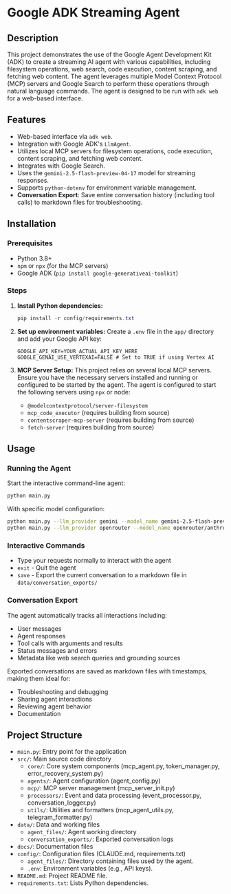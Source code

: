# Google ADK Streaming Agent

## Description
This project demonstrates the use of the Google Agent Development Kit (ADK) to create a streaming AI agent with various capabilities, including filesystem operations, web search, code execution, content scraping, and fetching web content. The agent leverages multiple Model Context Protocol (MCP) servers and Google Search to perform these operations through natural language commands. The agent is designed to be run with `adk web` for a web-based interface.

## Features
- Web-based interface via `adk web`.
- Integration with Google ADK's `LlmAgent`.
- Utilizes local MCP servers for filesystem operations, code execution, content scraping, and fetching web content.
- Integrates with Google Search.
- Uses the `gemini-2.5-flash-preview-04-17` model for streaming responses.
- Supports `python-dotenv` for environment variable management.
- **Conversation Export**: Save entire conversation history (including tool calls) to markdown files for troubleshooting.

## Installation

### Prerequisites
- Python 3.8+
- `npm` or `npx` (for the MCP servers)
- Google ADK (`pip install google-generativeai-toolkit`)

### Steps
1. **Install Python dependencies:**
   ```powershell
   pip install -r config/requirements.txt
   ```

2. **Set up environment variables:**
   Create a `.env` file in the `app/` directory and add your Google API key:
   ```
   GOOGLE_API_KEY=YOUR_ACTUAL_API_KEY_HERE
   GOOGLE_GENAI_USE_VERTEXAI=FALSE # Set to TRUE if using Vertex AI
   ```

3. **MCP Server Setup:**
   This project relies on several local MCP servers. Ensure you have the necessary servers installed and running or configured to be started by the agent. The agent is configured to start the following servers using `npx` or node:
   - `@modelcontextprotocol/server-filesystem`
   - `mcp_code_executor` (requires building from source)
   - `contentscraper-mcp-server` (requires building from source)
   - `fetch-server` (requires building from source)

## Usage

### Running the Agent
Start the interactive command-line agent:
```bash
python main.py
```

With specific model configuration:
```bash
python main.py --llm_provider gemini --model_name gemini-2.5-flash-preview-05-20
python main.py --llm_provider openrouter --model_name openrouter/anthropic/claude-3-haiku
```

### Interactive Commands
- Type your requests normally to interact with the agent
- `exit` - Quit the agent
- `save` - Export the current conversation to a markdown file in `data/conversation_exports/`

### Conversation Export
The agent automatically tracks all interactions including:
- User messages
- Agent responses  
- Tool calls with arguments and results
- Status messages and errors
- Metadata like web search queries and grounding sources

Exported conversations are saved as markdown files with timestamps, making them ideal for:
- Troubleshooting and debugging
- Sharing agent interactions
- Reviewing agent behavior
- Documentation

## Project Structure
- `main.py`: Entry point for the application
- `src/`: Main source code directory
  - `core/`: Core system components (mcp_agent.py, token_manager.py, error_recovery_system.py)
  - `agents/`: Agent configuration (agent_config.py)
  - `mcp/`: MCP server management (mcp_server_init.py)
  - `processors/`: Event and data processing (event_processor.py, conversation_logger.py)
  - `utils/`: Utilities and formatters (mcp_agent_utils.py, telegram_formatter.py)
- `data/`: Data and working files
  - `agent_files/`: Agent working directory
  - `conversation_exports/`: Exported conversation logs
- `docs/`: Documentation files
- `config/`: Configuration files (CLAUDE.md, requirements.txt)
    - `agent_files/`: Directory containing files used by the agent.
    - `.env`: Environment variables (e.g., API keys).
- `README.md`: Project README file.
- `requirements.txt`: Lists Python dependencies.
